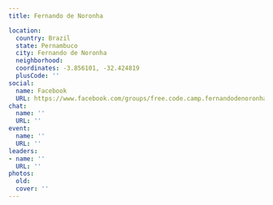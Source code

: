 ```yaml
---
title: Fernando de Noronha

location:
  country: Brazil
  state: Pernambuco
  city: Fernando de Noronha
  neighborhood: 
  coordinates: -3.856101, -32.424819
  plusCode: ''
social:
  name: Facebook
  URL: https://www.facebook.com/groups/free.code.camp.fernandodenoronha
chat:
  name: ''
  URL: ''
event:
  name: ''
  URL: ''
leaders:
- name: ''
  URL: ''
photos:
  old: 
  cover: ''
---
```

